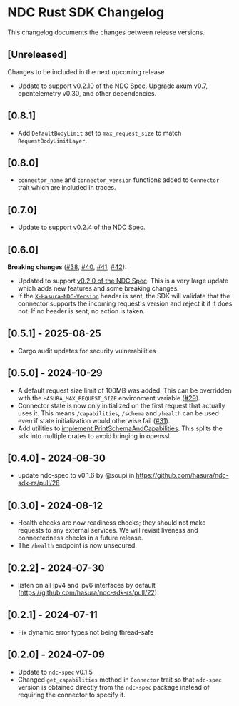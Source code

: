 # NDC Rust SDK Changelog

This changelog documents the changes between release versions.

## [Unreleased]

Changes to be included in the next upcoming release

- Update to support v0.2.10 of the NDC Spec. Upgrade axum v0.7, opentelemetry v0.30, and other dependencies.

## [0.8.1]

- Add `DefaultBodyLimit` set to `max_request_size` to match `RequestBodyLimitLayer`.

## [0.8.0]

- `connector_name` and `connector_version` functions added to `Connector` trait which are included in traces.

## [0.7.0]

- Update to support v0.2.4 of the NDC Spec.

## [0.6.0]

**Breaking changes** ([#38](https://github.com/hasura/ndc-sdk-rs/pull/38), [#40](https://github.com/hasura/ndc-sdk-rs/pull/40), [#41](https://github.com/hasura/ndc-sdk-rs/pull/41), [#42](https://github.com/hasura/ndc-sdk-rs/pull/42)):

- Updated to support [v0.2.0 of the NDC Spec](https://hasura.github.io/ndc-spec/specification/changelog.html#020). This is a very large update which adds new features and some breaking changes.
- If the [`X-Hasura-NDC-Version`](https://hasura.github.io/ndc-spec/specification/versioning.html) header is sent, the SDK will validate that the connector supports the incoming request's version and reject it if it does not. If no header is sent, no action is taken.

## [0.5.1] - 2025-08-25

- Cargo audit updates for security vulnerabilities

## [0.5.0] - 2024-10-29

- A default request size limit of 100MB was added. This can be overridden with the `HASURA_MAX_REQUEST_SIZE` environment variable ([#29](https://github.com/hasura/ndc-sdk-rs/pull/29)).
- Connector state is now only initialized on the first request that actually uses it. This means `/capabilities`, `/schema` and `/health` can be used even if state initialization would otherwise fail ([#31](https://github.com/hasura/ndc-sdk-rs/pull/31)).
- Add utilities to [implement PrintSchemaAndCapabilities](https://github.com/hasura/ndc-sdk-rs/pull/34). This splits the sdk into multiple crates to avoid bringing in openssl

## [0.4.0] - 2024-08-30

- update ndc-spec to v0.1.6 by @soupi in <https://github.com/hasura/ndc-sdk-rs/pull/28>

## [0.3.0] - 2024-08-12

- Health checks are now readiness checks; they should not make requests to any external services. We will revisit liveness and connectedness checks in a future release.
- The `/health` endpoint is now unsecured.

## [0.2.2] - 2024-07-30

- listen on all ipv4 and ipv6 interfaces by default (<https://github.com/hasura/ndc-sdk-rs/pull/22>)

## [0.2.1] - 2024-07-11

- Fix dynamic error types not being thread-safe

## [0.2.0] - 2024-07-09

- Update to `ndc-spec` v0.1.5
- Changed `get_capabilities` method in `Connector` trait so that `ndc-spec` version is obtained directly from the `ndc-spec` package instead of requiring the connector to specify it.
